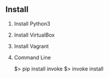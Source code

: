 
Install
-------

1. Install Python3

2. Install VirtualBox

3. Install Vagrant

4. Command Line

    $> pip install invoke
    $> invoke install
